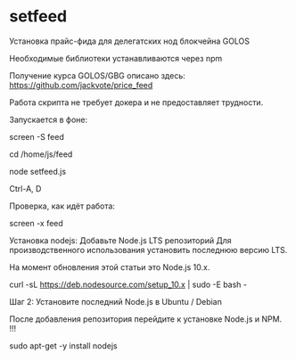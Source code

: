 # setfeed
Установка прайс-фида для делегатских нод блокчейна GOLOS

Необходимые библиотеки устанавливаются через npm

Получение курса GOLOS/GBG описано здесь:
https://github.com/jackvote/price_feed

Работа скрипта не требует докера и не предоставляет трудности.

Запускается в фоне:

screen -S feed

cd /home/js/feed

node setfeed.js

Ctrl-A, D

Проверка, как идёт работа:

screen -x feed

Установка nodejs:
Добавьте Node.js LTS репозиторий
Для производственного использования установить последнюю версию LTS.

На момент обновления этой статьи это Node.js 10.x.

curl -sL https://deb.nodesource.com/setup_10.x | sudo -E bash -

Шаг 2: Установите последний Node.js в Ubuntu / Debian

После добавления репозитория перейдите к установке Node.js и NPM. !!!

sudo apt-get -y install nodejs
